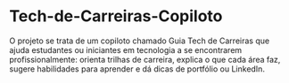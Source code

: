 # Tech-de-Carreiras-Copiloto
O projeto se trata de um copiloto chamado Guia Tech de Carreiras que ajuda estudantes ou iniciantes em tecnologia a se encontrarem profissionalmente: orienta trilhas de carreira, explica o que cada área faz, sugere habilidades para aprender e dá dicas de portfólio ou LinkedIn.
